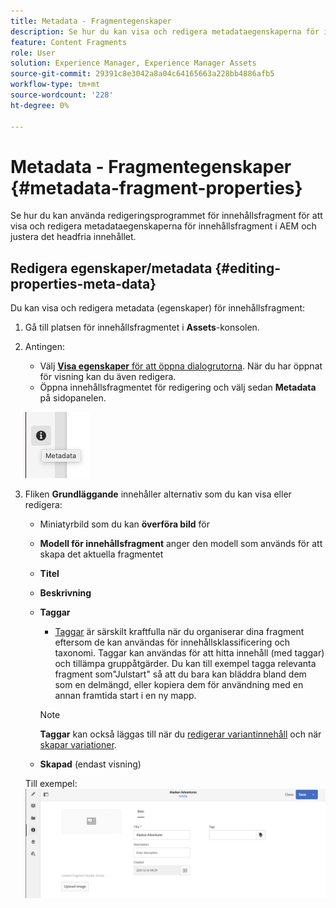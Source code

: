 ```yaml
---
title: Metadata - Fragmentegenskaper
description: Se hur du kan visa och redigera metadataegenskaperna för innehållsfragment i AEM för att justera det headfria innehållet.
feature: Content Fragments
role: User
solution: Experience Manager, Experience Manager Assets
source-git-commit: 29391c8e3042a8a04c64165663a228bb4886afb5
workflow-type: tm+mt
source-wordcount: '228'
ht-degree: 0%

---
```


# Metadata - Fragmentegenskaper {#metadata-fragment-properties}

Se hur du kan använda redigeringsprogrammet för innehållsfragment för att visa och redigera metadataegenskaperna för innehållsfragment i AEM och justera det headfria innehållet.

## Redigera egenskaper/metadata {#editing-properties-meta-data}

Du kan visa och redigera metadata (egenskaper) för innehållsfragment:

1. Gå till platsen för innehållsfragmentet i **Assets**-konsolen.
2. Antingen:

   * Välj [**Visa egenskaper** för att öppna dialogrutorna](/help/assets/manage-assets.md#editing-properties). När du har öppnat för visning kan du även redigera.
   * Öppna innehållsfragmentet för redigering och välj sedan **Metadata** på sidopanelen.

   ![metadata](assets/cfm-metadata-01.png)

3. Fliken **Grundläggande** innehåller alternativ som du kan visa eller redigera:

   * Miniatyrbild som du kan **överföra bild** för
   * **Modell för innehållsfragment** anger den modell som används för att skapa det aktuella fragmentet
   * **Titel**
   * **Beskrivning**
   * **Taggar**
      * [Taggar](/help/sites-authoring/tags.md) är särskilt kraftfulla när du organiserar dina fragment eftersom de kan användas för innehållsklassificering och taxonomi. Taggar kan användas för att hitta innehåll (med taggar) och tillämpa gruppåtgärder.
Du kan till exempel tagga relevanta fragment som&quot;Julstart&quot; så att du bara kan bläddra bland dem som en delmängd, eller kopiera dem för användning med en annan framtida start i en ny mapp.

     >[!NOTE]
     >
     >**Taggar** kan också läggas till när du [redigerar variantinnehåll](/help/assets/content-fragments/content-fragments-variations.md#authoring-your-content) och när [skapar variationer](/help/assets/content-fragments/content-fragments-variations.md#creating-a-variation).

   * **Skapad** (endast visning)

   Till exempel:
   ![metadata](assets/cfm-metadata-02.png)
